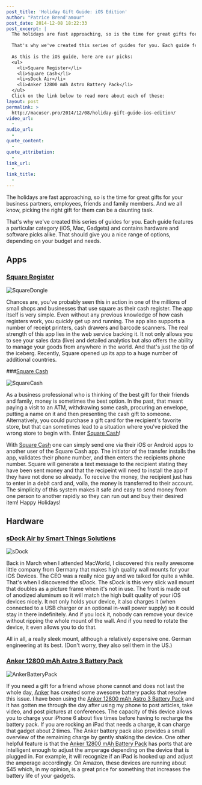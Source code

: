 ```yaml
---
post_title: 'Holiday Gift Guide: iOS Edition'
author: "Patrice Brend'amour"
post_date: 2014-12-08 18:22:33
post_excerpt: |
  The holidays are fast approaching, so is the time for great gifts for your business partners, employees, friends and family members. And we all know, picking the right gift for them can be a daunting task.
  
  That's why we've created this series of guides for you. Each guide features a particular category (iOS, Mac, Gadgets) and contains hardware and software picks alike. That should give you a nice range of options, depending on your budget and needs.
  
  As this is the iOS guide, here are our picks:
  <ul>
  	<li>Square Register</li>
  	<li>Square Cash</li>
  	<li>sDock Air</li>
  	<li>Anker 12800 mAh Astro Battery Pack</li>
  </ul>
  Click on the link below to read more about each of these:
layout: post
permalink: >
  http://macuser.pro/2014/12/08/holiday-gift-guide-ios-edition/
video_url:
  - 
audio_url:
  - 
quote_content:
  - 
quote_attribution:
  - 
link_url:
  - 
link_title:
  - 
---
```

The holidays are fast approaching, so is the time for great gifts for your business partners, employees, friends and family members. And we all know, picking the right gift for them can be a daunting task.

That's why we've created this series of guides for you. Each guide features a particular category (iOS, Mac, Gadgets) and contains hardware and software picks alike. That should give you a nice range of options, depending on your budget and needs.

## Apps

### [Square Register](https://itunes.apple.com/us/app/square-register-accept-credit/id335393788?mt=8&amp;uo=4&amp;at=1l3vb3F)

![SquareDongle][squaredongle]

Chances are, you've probably seen this in action in one of the millions of small shops and businesses that use square as their cash register. The app itself is very simple. Even without any previous knowledge of how cash registers work, you quickly get up and running. The app also supports a number of receipt printers, cash drawers and barcode scanners.
The real strength of this app lies in the web service backing it. It not only allows you to see your sales data (live) and detailed analytics but also offers the ability to manage your goods from anywhere in the world. And that's just the tip of the iceberg.
Recently, Square opened up its app to a huge number of additional countries.

###[Square Cash](https://square.com/cash "link to the square cash site")

![SquareCash][squarecash]

As a business professional who is thinking of the best gift for their friends and family, money is sometimes the best option. In the past, that meant paying a visit to an ATM, withdrawing some cash, procuring an envelope, putting a name on it and then presenting the cash gift to someone. Alternatively, you could purchase a gift card for the recipient's favorite store, but that can sometimes lead to a situation where you've picked the wrong store to begin with. Enter [Square Cash](https://square.com/cash "link to the square cash site")!

With [Square Cash](https://square.com/cash "link to the square cash site") one can simply send one via their iOS or Android apps to another user of the Square Cash app. The initiator of the transfer installs the app, validates their phone number, and then enters the recipients phone number. Square will generate a text message to the recipient stating they have been sent money and that the recipeint will need to install the app if they have not done so already. To receive the money, the recipient just has to enter in a debit card and, voila, the money is transferred to their account. The simplicity of this system makes it safe and easy to send money from one person to another rapidly so they can run out and buy their desired item! Happy Holidays!

## Hardware
### [sDock Air by Smart Things Solutions](http://www.smart-things.com/en/products/sdock-air.html)

![sDock][sdock]

Back in March when I attended MacWorld, I discovered this really awesome little company from Germany that makes high quality wall mounts for your iOS Devices. The CEO was a really nice guy and we talked for quite a while. That's when I discovered the sDock.
The sDock is this very slick wall mount that doubles as a picture frame when it's not in use. The front is made out of anodized aluminum so it will match the high built quality of your iOS devices nicely. It not only holds your device, it also charges it (when connected to a USB charger or an optional in-wall power supply) so it could stay in there indefinitely. And if you lock it, nobody can remove your device without ripping the whole mount of the wall. And if you need to rotate the device, it even allows you to do that.

All in all, a really sleek mount, although a relatively expensive one. German engineering at its best.
(Don't worry, they also sell them in the US.)

### [Anker 12800 mAh Astro 3 Battery Pack](Technology/dp/B00CEZBKTO/ref=sr_1_13?ie=UTF8&amp;qid=1417377239&amp;sr=8-13&amp;keywords=anker&amp;tag=wwwjeromekoeh-20 "anker 12800 mAh battery pack")

![AnkerBatteryPack][ankerBatteryPack]

If you need a gift for a friend whose phone cannot and does not last the whole day, [Anker](http://www.ianker.com "Anker's corporate site") has created some awesome battery packs that resolve this issue. I have been using the [Anker 12800 mAh Astro 3 Battery Pack](Technology/dp/B00CEZBKTO/ref=sr_1_13?ie=UTF8&amp;qid=1417377239&amp;sr=8-13&amp;keywords=anker&amp;tag=wwwjeromekoeh-20 "anker 12800 mAh battery pack") and it has gotten me through the day after using my phone to post articles, take video, and post pictures at conferences. The capacity of this device allows you to charge your iPhone 6 about five times before having to recharge the battery pack. If you are rocking an iPad that needs a charge, it can charge that gadget about 2 times. The Anker battery pack also provides a small overview of the remaining charge by gently shaking the device. One other helpful feature is that the [Anker 12800 mAh Battery Pack](Technology/dp/B00CEZBKTO/ref=sr_1_13?ie=UTF8&amp;qid=1417377239&amp;sr=8-13&amp;keywords=anker&amp;tag=wwwjeromekoeh-20 "anker 12800 mAh battery pack") has ports that are intelligent enough to adjust the amperage depending on the device that is plugged in. For example, it will recognize if an iPad is hooked up and adjust the amperage accordingly. On Amazon, these devices are running about $45 which, in my opinion, is a great price for something that increases the battery life of your gadgets.

[squaredongle]: /wp-content/uploads/2014/11/img.png
[squarecash]: /wp-content/uploads/2014/09/img.jpg
[sdock]: /wp-content/uploads/2014/12/sDockPro-702x434.jpg
[ankerBatteryPack]: /wp-content/uploads/2014/12/ankerBatteryPack.jpg